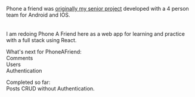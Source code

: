 Phone a friend was [originally my senior project](https://github.com/PhoneAFriend/android) developed with a 4 person team for Android and IOS.  
 <br>       
I am redoing Phone A Friend here as a web app for learning and practice with a full stack using React.  

What's next for PhoneAFriend:  
Comments  
Users  
Authentication  
          

Completed so far:   
Posts CRUD without Authentication.  